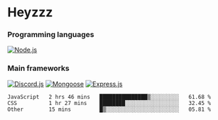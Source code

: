 # Heyzzz  

### Programming languages  

[![Node.js](https://img.shields.io/badge/-Node.js-262626?style=for-the-badge)](https://nodejs.org/ru)

### Main frameworks

[![Discord.js](https://img.shields.io/badge/-Discord.js-262626?style=for-the-badge)](https://www.npmjs.com/package/discord.js) [![Mongoose](https://img.shields.io/badge/-Mongoose-262626?style=for-the-badge)](https://www.npmjs.com/package/mongoose) [![Express.js](https://img.shields.io/badge/-Express.js-262626?style=for-the-badge)](https://www.npmjs.com/package/express)
<!--START_SECTION:waka-->

```text
JavaScript   2 hrs 46 mins   ███████████████▒░░░░░░░░░   61.68 %
CSS          1 hr 27 mins    ████████░░░░░░░░░░░░░░░░░   32.45 %
Other        15 mins         █▒░░░░░░░░░░░░░░░░░░░░░░░   05.81 %
```

<!--END_SECTION:waka-->
